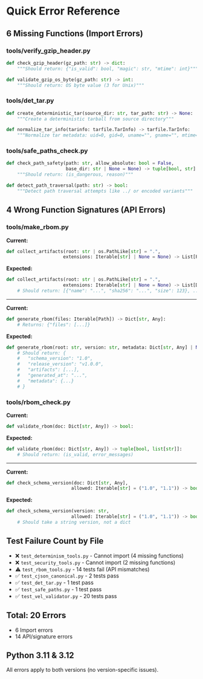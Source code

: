 # Quick Error Reference

## 6 Missing Functions (Import Errors)

### tools/verify_gzip_header.py
```python
def check_gzip_header(gz_path: str) -> dict:
    """Should return: {"is_valid": bool, "magic": str, "mtime": int}"""

def validate_gzip_os_byte(gz_path: str) -> int:
    """Should return: OS byte value (3 for Unix)"""
```

### tools/det_tar.py
```python
def create_deterministic_tar(source_dir: str, tar_path: str) -> None:
    """Create a deterministic tarball from source directory"""

def normalize_tar_info(tarinfo: tarfile.TarInfo) -> tarfile.TarInfo:
    """Normalize tar metadata: uid=0, gid=0, uname="", gname="", mtime=0"""
```

### tools/safe_paths_check.py
```python
def check_path_safety(path: str, allow_absolute: bool = False, 
                      base_dir: str | None = None) -> tuple[bool, str]:
    """Should return: (is_dangerous, reason)"""

def detect_path_traversal(path: str) -> bool:
    """Detect path traversal attempts like ../ or encoded variants"""
```

## 4 Wrong Function Signatures (API Errors)

### tools/make_rbom.py

**Current:**
```python
def collect_artifacts(root: str | os.PathLike[str] = ".", 
                     extensions: Iterable[str] | None = None) -> List[Path]:
```

**Expected:**
```python
def collect_artifacts(root: str | os.PathLike[str] = ".", 
                     extensions: Iterable[str] | None = None) -> List[Dict[str, Any]]:
    # Should return: [{"name": "...", "sha256": "...", "size": 123}, ...]
```

---

**Current:**
```python
def generate_rbom(files: Iterable[Path]) -> Dict[str, Any]:
    # Returns: {"files": [...]}
```

**Expected:**
```python
def generate_rbom(root: str, version: str, metadata: Dict[str, Any] | None = None) -> Dict[str, Any]:
    # Should return: {
    #   "schema_version": "1.0",
    #   "release_version": "v1.0.0",
    #   "artifacts": [...],
    #   "generated_at": "...",
    #   "metadata": {...}
    # }
```

### tools/rbom_check.py

**Current:**
```python
def validate_rbom(doc: Dict[str, Any]) -> bool:
```

**Expected:**
```python
def validate_rbom(doc: Dict[str, Any]) -> tuple[bool, list[str]]:
    # Should return: (is_valid, error_messages)
```

---

**Current:**
```python
def check_schema_version(doc: Dict[str, Any], 
                        allowed: Iterable[str] = ("1.0", "1.1")) -> bool:
```

**Expected:**
```python
def check_schema_version(version: str, 
                        allowed: Iterable[str] = ("1.0", "1.1")) -> bool:
    # Should take a string version, not a dict
```

## Test Failure Count by File

- ❌ `test_determinism_tools.py` - Cannot import (4 missing functions)
- ❌ `test_security_tools.py` - Cannot import (2 missing functions)  
- ⚠️ `test_rbom_tools.py` - 14 tests fail (API mismatches)
- ✅ `test_cjson_canonical.py` - 2 tests pass
- ✅ `test_det_tar.py` - 1 test pass
- ✅ `test_safe_paths.py` - 1 test pass
- ✅ `test_vel_validator.py` - 20 tests pass

## Total: 20 Errors

- 6 Import errors
- 14 API/signature errors

## Python 3.11 & 3.12

All errors apply to both versions (no version-specific issues).
